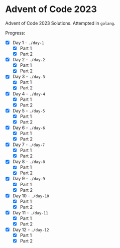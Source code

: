 # Advent of Code 2023

Advent of Code 2023 Solutions. Attempted in `golang`.

Progress: 

- [x] Day 1 - `./day-1`
    - [x] Part 1
    - [x] Part 2

- [x] Day 2 - `./day-2`
    - [x] Part 1
    - [x] Part 2
- [x] Day 3 - `./day-3`
    - [x] Part 1
    - [x] Part 2
- [x] Day 4 - `./day-4`
    - [x] Part 1
    - [x] Part 2
- [x] Day 5 - `./day-5`
    - [x] Part 1
    - [x] Part 2
- [x] Day 6 - `./day-6`
    - [x] Part 1
    - [x] Part 2
- [x] Day 7 - `./day-7`
    - [x] Part 1
    - [x] Part 2
- [x] Day 8 - `./day-8`
    - [x] Part 1
    - [x] Part 2
- [x] Day 9 - `./day-9`
    - [x] Part 1
    - [x] Part 2
- [x] Day 10 - `./day-10`
    - [x] Part 1
    - [x] Part 2
- [x] Day 11 - `./day-11`
    - [x] Part 1
    - [x] Part 2
- [x] Day 12 - `./day-12`
    - [x] Part 1
    - [x] Part 2
